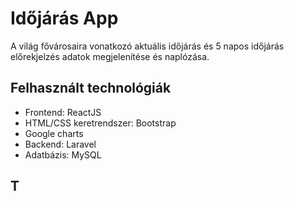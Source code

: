 # Időjárás App

A világ fővárosaira vonatkozó aktuális időjárás és 5 napos időjárás előrekjelzés adatok megjelenítése és naplózása.

## Felhasznált technológiák

- Frontend: ReactJS
- HTML/CSS keretrendszer: Bootstrap
- Google charts
- Backend: Laravel
- Adatbázis: MySQL

## T


